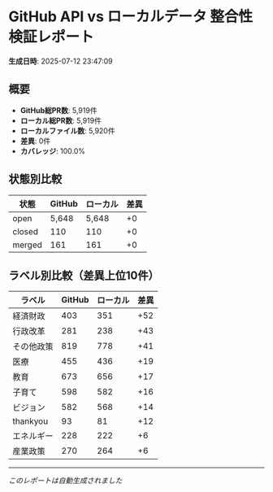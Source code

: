 # GitHub API vs ローカルデータ 整合性検証レポート

**生成日時**: 2025-07-12 23:47:09

## 概要

- **GitHub総PR数**: 5,919件
- **ローカル総PR数**: 5,919件
- **ローカルファイル数**: 5,920件
- **差異**: 0件
- **カバレッジ**: 100.0%

## 状態別比較

| 状態 | GitHub | ローカル | 差異 |
|------|--------|----------|------|
| open | 5,648 | 5,648 | +0 |
| closed | 110 | 110 | +0 |
| merged | 161 | 161 | +0 |

## ラベル別比較（差異上位10件）

| ラベル | GitHub | ローカル | 差異 |
|--------|--------|----------|------|
| 経済財政 | 403 | 351 | +52 |
| 行政改革 | 281 | 238 | +43 |
| その他政策 | 819 | 778 | +41 |
| 医療 | 455 | 436 | +19 |
| 教育 | 673 | 656 | +17 |
| 子育て | 598 | 582 | +16 |
| ビジョン | 582 | 568 | +14 |
| thankyou | 93 | 81 | +12 |
| エネルギー | 228 | 222 | +6 |
| 産業政策 | 270 | 264 | +6 |

---
*このレポートは自動生成されました*